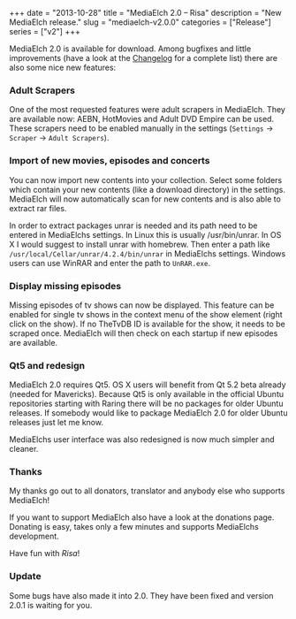 +++
date = "2013-10-28"
title = "MediaElch 2.0 – Risa"
description = "New MediaElch release."
slug = "mediaelch-v2.0.0"
categories = ["Release"]
series = ["v2"]
+++


MediaElch 2.0 is available for download. Among bugfixes and little improvements (have a look at the [Changelog](https://mediaelch.github.io/mediaelch-doc/release-notes.html#risa-2013-10-28) for a complete list) there are also some nice new features:

### Adult Scrapers

One of the most requested features were adult scrapers in MediaElch. They are available now: AEBN, HotMovies and Adult DVD Empire can be used. These scrapers need to be enabled manually in the settings (`Settings` -> `Scraper` -> `Adult Scrapers`).

### Import of new movies, episodes and concerts

You can now import new contents into your collection. Select some folders which contain your new contents (like a download directory) in the settings. MediaElch will now automatically scan for new contents and is also able to extract rar files.

In order to extract packages unrar is needed and its path need to be entered in MediaElchs settings. In Linux this is usually /usr/bin/unrar. In OS X I would suggest to install unrar with homebrew. Then enter a path like `/usr/local/Cellar/unrar/4.2.4/bin/unrar` in MediaElchs settings. Windows users can use WinRAR and enter the path to `UnRAR.exe`.

### Display missing episodes

Missing episodes of tv shows can now be displayed. This feature can be enabled for single tv shows in the context menu of the show element (right click on the show). If no TheTvDB ID is available for the show, it needs to be scraped once. MediaElch will then check on each startup if new episodes are available.

### Qt5 and redesign

MediaElch 2.0 requires Qt5. OS X users will benefit from Qt 5.2 beta already (needed for Mavericks). Because Qt5 is only available in the official Ubuntu repositories starting with Raring there will be no packages for older Ubuntu releases. If somebody would like to package MediaElch 2.0 for older Ubuntu releases just let me know.

MediaElchs user interface was also redesigned is now much simpler and cleaner.

### Thanks

My thanks go out to all donators, translator and anybody else who supports MediaElch!

If you want to support MediaElch also have a look at the donations page. Donating is easy, takes only a few minutes and supports MediaElchs development.

 
Have fun with *Risa*!

### Update

Some bugs have also made it into 2.0. They have been fixed and version 2.0.1 is waiting for you.
